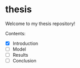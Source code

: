 # thesis

Welcome to my thesis repository!

Contents:
* [x] Introduction
* [ ] Model
* [ ] Results
* [ ] Conclusion
